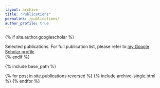 ```yaml
---
layout: archive
title: "Publications"
permalink: /publications/
author_profile: true
---
```


{% if site.author.googlescholar %}
  <div class="wordwrap">Selected publications. For full publication list, please refer to <a href="{{site.author.googlescholar}}">my Google Scholar profile</a>.</div>
{% endif %}

{% include base_path %}

{% for post in site.publications reversed %}
  {% include archive-single.html %}
{% endfor %}